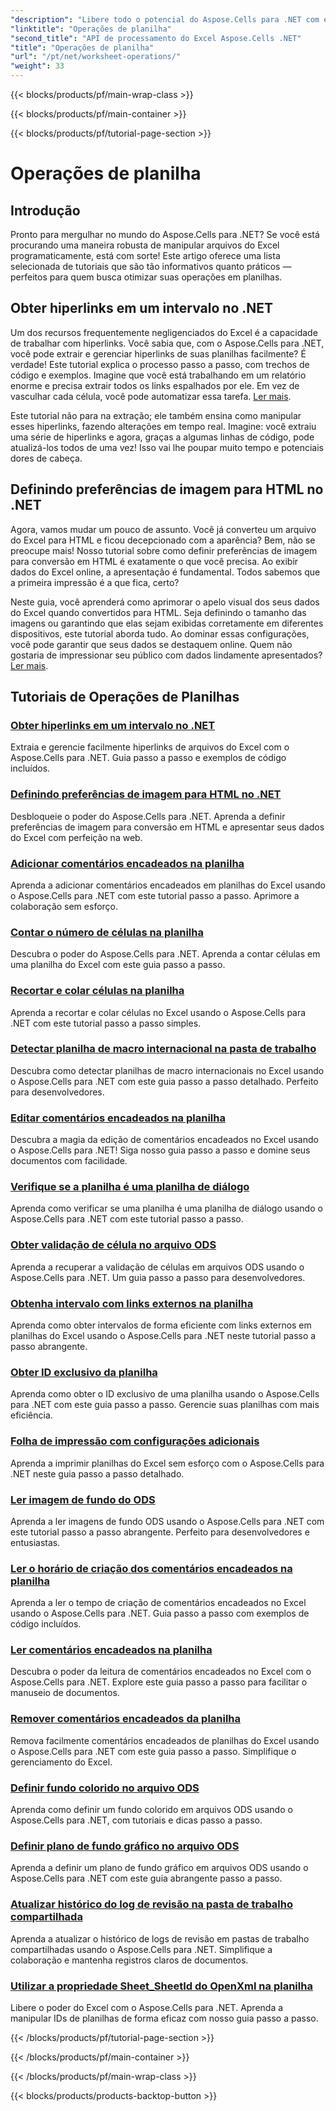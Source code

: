 ```yaml
---
"description": "Libere todo o potencial do Aspose.Cells para .NET com estes tutoriais práticos que abordam operações de planilhas e aprimoram seus arquivos do Excel."
"linktitle": "Operações de planilha"
"second_title": "API de processamento do Excel Aspose.Cells .NET"
"title": "Operações de planilha"
"url": "/pt/net/worksheet-operations/"
"weight": 33
---
```


{{< blocks/products/pf/main-wrap-class >}}

{{< blocks/products/pf/main-container >}}

{{< blocks/products/pf/tutorial-page-section >}}

# Operações de planilha

## Introdução

Pronto para mergulhar no mundo do Aspose.Cells para .NET? Se você está procurando uma maneira robusta de manipular arquivos do Excel programaticamente, está com sorte! Este artigo oferece uma lista selecionada de tutoriais que são tão informativos quanto práticos — perfeitos para quem busca otimizar suas operações em planilhas.

## Obter hiperlinks em um intervalo no .NET

Um dos recursos frequentemente negligenciados do Excel é a capacidade de trabalhar com hiperlinks. Você sabia que, com o Aspose.Cells para .NET, você pode extrair e gerenciar hiperlinks de suas planilhas facilmente? É verdade! Este tutorial explica o processo passo a passo, com trechos de código e exemplos. Imagine que você está trabalhando em um relatório enorme e precisa extrair todos os links espalhados por ele. Em vez de vasculhar cada célula, você pode automatizar essa tarefa. [Ler mais](./get-hyperlinks-in-a-range/).

Este tutorial não para na extração; ele também ensina como manipular esses hiperlinks, fazendo alterações em tempo real. Imagine: você extraiu uma série de hiperlinks e agora, graças a algumas linhas de código, pode atualizá-los todos de uma vez! Isso vai lhe poupar muito tempo e potenciais dores de cabeça.

## Definindo preferências de imagem para HTML no .NET

Agora, vamos mudar um pouco de assunto. Você já converteu um arquivo do Excel para HTML e ficou decepcionado com a aparência? Bem, não se preocupe mais! Nosso tutorial sobre como definir preferências de imagem para conversão em HTML é exatamente o que você precisa. Ao exibir dados do Excel online, a apresentação é fundamental. Todos sabemos que a primeira impressão é a que fica, certo?

Neste guia, você aprenderá como aprimorar o apelo visual dos seus dados do Excel quando convertidos para HTML. Seja definindo o tamanho das imagens ou garantindo que elas sejam exibidas corretamente em diferentes dispositivos, este tutorial aborda tudo. Ao dominar essas configurações, você pode garantir que seus dados se destaquem online. Quem não gostaria de impressionar seu público com dados lindamente apresentados? [Ler mais](./setting-image-preferences-for-html/).

## Tutoriais de Operações de Planilhas
### [Obter hiperlinks em um intervalo no .NET](./get-hyperlinks-in-a-range/)
Extraia e gerencie facilmente hiperlinks de arquivos do Excel com o Aspose.Cells para .NET. Guia passo a passo e exemplos de código incluídos.
### [Definindo preferências de imagem para HTML no .NET](./setting-image-preferences-for-html/)
Desbloqueie o poder do Aspose.Cells para .NET. Aprenda a definir preferências de imagem para conversão em HTML e apresentar seus dados do Excel com perfeição na web.
### [Adicionar comentários encadeados na planilha](./add-threaded-comments/)
Aprenda a adicionar comentários encadeados em planilhas do Excel usando o Aspose.Cells para .NET com este tutorial passo a passo. Aprimore a colaboração sem esforço.
### [Contar o número de células na planilha](./count-cells/)
Descubra o poder do Aspose.Cells para .NET. Aprenda a contar células em uma planilha do Excel com este guia passo a passo.
### [Recortar e colar células na planilha](./cut-and-paste-cells/)
Aprenda a recortar e colar células no Excel usando o Aspose.Cells para .NET com este tutorial passo a passo simples.
### [Detectar planilha de macro internacional na pasta de trabalho](./detect-international-macro-sheet/)
Descubra como detectar planilhas de macro internacionais no Excel usando o Aspose.Cells para .NET com este guia passo a passo detalhado. Perfeito para desenvolvedores.
### [Editar comentários encadeados na planilha](./edit-threaded-comments/)
Descubra a magia da edição de comentários encadeados no Excel usando o Aspose.Cells para .NET! Siga nosso guia passo a passo e domine seus documentos com facilidade.
### [Verifique se a planilha é uma planilha de diálogo](./check-dialog-sheet/)
Aprenda como verificar se uma planilha é uma planilha de diálogo usando o Aspose.Cells para .NET com este tutorial passo a passo.
### [Obter validação de célula no arquivo ODS](./get-cell-validation-ods/)
Aprenda a recuperar a validação de células em arquivos ODS usando o Aspose.Cells para .NET. Um guia passo a passo para desenvolvedores.
### [Obtenha intervalo com links externos na planilha](./get-range-with-external-links/)
Aprenda como obter intervalos de forma eficiente com links externos em planilhas do Excel usando o Aspose.Cells para .NET neste tutorial passo a passo abrangente.
### [Obter ID exclusivo da planilha](./get-worksheet-id/)
Aprenda como obter o ID exclusivo de uma planilha usando o Aspose.Cells para .NET com este guia passo a passo. Gerencie suas planilhas com mais eficiência.
### [Folha de impressão com configurações adicionais](./print-sheet-with-settings/)
Aprenda a imprimir planilhas do Excel sem esforço com o Aspose.Cells para .NET neste guia passo a passo detalhado.
### [Ler imagem de fundo do ODS](./read-ods-background/)
Aprenda a ler imagens de fundo ODS usando o Aspose.Cells para .NET com este tutorial passo a passo abrangente. Perfeito para desenvolvedores e entusiastas.
### [Ler o horário de criação dos comentários encadeados na planilha](./read-threaded-comment-created-time/)
Aprenda a ler o tempo de criação de comentários encadeados no Excel usando o Aspose.Cells para .NET. Guia passo a passo com exemplos de código incluídos.
### [Ler comentários encadeados na planilha](./read-threaded-comments/)
Descubra o poder da leitura de comentários encadeados no Excel com o Aspose.Cells para .NET. Explore este guia passo a passo para facilitar o manuseio de documentos.
### [Remover comentários encadeados da planilha](./remove-threaded-comments/)
Remova facilmente comentários encadeados de planilhas do Excel usando o Aspose.Cells para .NET com este guia passo a passo. Simplifique o gerenciamento do Excel.
### [Definir fundo colorido no arquivo ODS](./set-ods-colored-background/)
Aprenda como definir um fundo colorido em arquivos ODS usando o Aspose.Cells para .NET, com tutoriais e dicas passo a passo.
### [Definir plano de fundo gráfico no arquivo ODS](./set-ods-graphic-background/)
Aprenda a definir um plano de fundo gráfico em arquivos ODS usando o Aspose.Cells para .NET com este guia abrangente passo a passo.
### [Atualizar histórico do log de revisão na pasta de trabalho compartilhada](./update-revision-log-history/)
Aprenda a atualizar o histórico de logs de revisão em pastas de trabalho compartilhadas usando o Aspose.Cells para .NET. Simplifique a colaboração e mantenha registros claros de documentos.
### [Utilizar a propriedade Sheet_SheetId do OpenXml na planilha](./utilize-sheet-sheetid-property/)
Libere o poder do Excel com o Aspose.Cells para .NET. Aprenda a manipular IDs de planilhas de forma eficaz com nosso guia passo a passo.

{{< /blocks/products/pf/tutorial-page-section >}}

{{< /blocks/products/pf/main-container >}}

{{< /blocks/products/pf/main-wrap-class >}}

{{< blocks/products/products-backtop-button >}}